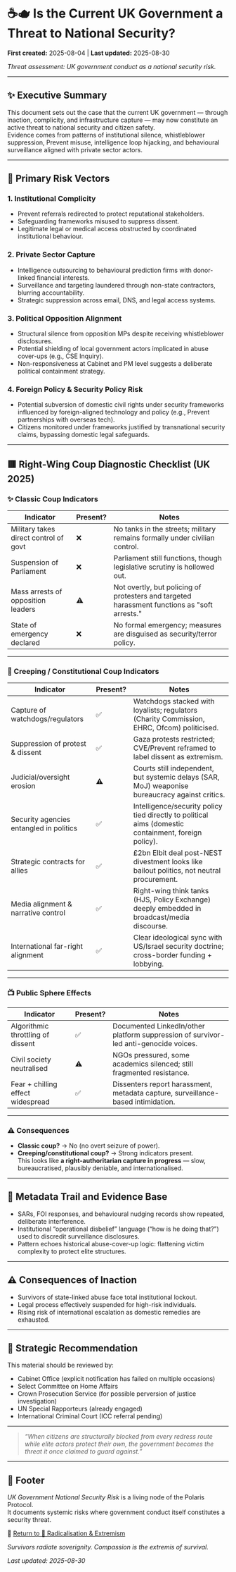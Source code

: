 # ☕🫖 Is the Current UK Government a Threat to National Security?

**First created:** 2025-08-04 | **Last updated:** 2025-08-30

*Threat assessment: UK government conduct as a national security risk.*  

---

## ✨ Executive Summary  

This document sets out the case that the current UK government — through inaction, complicity, and infrastructure capture — may now constitute an active threat to national security and citizen safety.  
Evidence comes from patterns of institutional silence, whistleblower suppression, Prevent misuse, intelligence loop hijacking, and behavioural surveillance aligned with private sector actors.  

---

## 🩻 Primary Risk Vectors  

### 1. **Institutional Complicity**  
- Prevent referrals redirected to protect reputational stakeholders.  
- Safeguarding frameworks misused to suppress dissent.  
- Legitimate legal or medical access obstructed by coordinated institutional behaviour.  

### 2. **Private Sector Capture**  
- Intelligence outsourcing to behavioural prediction firms with donor-linked financial interests.  
- Surveillance and targeting laundered through non-state contractors, blurring accountability.  
- Strategic suppression across email, DNS, and legal access systems.  

### 3. **Political Opposition Alignment**  
- Structural silence from opposition MPs despite receiving whistleblower disclosures.  
- Potential shielding of local government actors implicated in abuse cover-ups (e.g., CSE Inquiry).  
- Non-responsiveness at Cabinet and PM level suggests a deliberate political containment strategy.  

### 4. **Foreign Policy & Security Policy Risk**  
- Potential subversion of domestic civil rights under security frameworks influenced by foreign-aligned technology and policy (e.g., Prevent partnerships with overseas tech).  
- Citizens monitored under frameworks justified by transnational security claims, bypassing domestic legal safeguards.  

---

## 🟥 Right-Wing Coup Diagnostic Checklist (UK 2025)  

### ✨ Classic Coup Indicators  

| Indicator                               | Present? | Notes |
|-----------------------------------------|----------|-------|
| Military takes direct control of govt   | ❌        | No tanks in the streets; military remains formally under civilian control. |
| Suspension of Parliament                | ❌        | Parliament still functions, though legislative scrutiny is hollowed out. |
| Mass arrests of opposition leaders      | ⚠️        | Not overtly, but policing of protesters and targeted harassment functions as "soft arrests." |
| State of emergency declared             | ❌        | No formal emergency; measures are disguised as security/terror policy. |

---

### 🩻 Creeping / Constitutional Coup Indicators  

| Indicator                               | Present? | Notes |
|-----------------------------------------|----------|-------|
| Capture of watchdogs/regulators         | ✅        | Watchdogs stacked with loyalists; regulators (Charity Commission, EHRC, Ofcom) politicised. |
| Suppression of protest & dissent        | ✅        | Gaza protests restricted; CVE/Prevent reframed to label dissent as extremism. |
| Judicial/oversight erosion              | ⚠️        | Courts still independent, but systemic delays (SAR, MoJ) weaponise bureaucracy against critics. |
| Security agencies entangled in politics | ✅        | Intelligence/security policy tied directly to political aims (domestic containment, foreign policy). |
| Strategic contracts for allies          | ✅        | £2bn Elbit deal post-NEST divestment looks like bailout politics, not neutral procurement. |
| Media alignment & narrative control     | ✅        | Right-wing think tanks (HJS, Policy Exchange) deeply embedded in broadcast/media discourse. |
| International far-right alignment       | ✅        | Clear ideological sync with US/Israel security doctrine; cross-border funding + lobbying. |

---

### 📺 Public Sphere Effects  

| Indicator                               | Present? | Notes |
|-----------------------------------------|----------|-------|
| Algorithmic throttling of dissent       | ✅        | Documented LinkedIn/other platform suppression of survivor-led anti-genocide voices. |
| Civil society neutralised               | ⚠️        | NGOs pressured, some academics silenced; still fragmented resistance. |
| Fear + chilling effect widespread       | ✅        | Dissenters report harassment, metadata capture, surveillance-based intimidation. |

---

### ⚠️ Consequences  

- **Classic coup?** → No (no overt seizure of power).  
- **Creeping/constitutional coup?** → Strong indicators present.  
This looks like **a right-authoritarian capture in progress** — slow, bureaucratised, plausibly deniable, and internationalised.  

---

## 🐍 Metadata Trail and Evidence Base  
- SARs, FOI responses, and behavioural nudging records show repeated, deliberate interference.  
- Institutional “operational disbelief” language (“how is he doing that?”) used to discredit surveillance disclosures.  
- Pattern echoes historical abuse-cover-up logic: flattening victim complexity to protect elite structures.  

---

## ⚠️ Consequences of Inaction  
- Survivors of state-linked abuse face total institutional lockout.  
- Legal process effectively suspended for high-risk individuals.  
- Rising risk of international escalation as domestic remedies are exhausted.  

---

## 💫 Strategic Recommendation  

This material should be reviewed by:  
- Cabinet Office (explicit notification has failed on multiple occasions)  
- Select Committee on Home Affairs  
- Crown Prosecution Service (for possible perversion of justice investigation)  
- UN Special Rapporteurs (already engaged)  
- International Criminal Court (ICC referral pending)  

---

> *“When citizens are structurally blocked from every redress route while elite actors protect their own, the government becomes the threat it once claimed to guard against.”*  

---

## 🏮 Footer  

*UK Government National Security Risk* is a living node of the Polaris Protocol.  
It documents systemic risks where government conduct itself constitutes a security threat.

🏮 [Return to 🪬 Radicalisation & Extremism](../README.md)

*Survivors radiate soverignity. Compassion is the extremis of survival.* 

_Last updated: 2025-08-30_  


